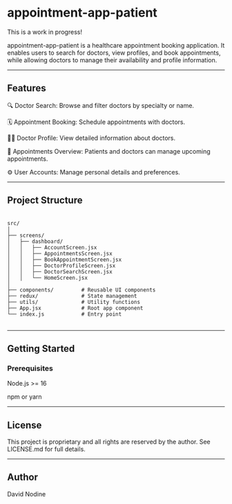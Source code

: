 # appointment-app-patient

This is a work in progress!

appointment-app-patient is a healthcare appointment booking application. It enables users to search for doctors, view profiles, and book appointments, while allowing doctors to manage their availability and profile information.

---

## Features

🔍 Doctor Search: Browse and filter doctors by specialty or name.

🗓 Appointment Booking: Schedule appointments with doctors.

👨‍⚕️ Doctor Profile: View detailed information about doctors.

📆 Appointments Overview: Patients and doctors can manage upcoming appointments.

⚙️ User Accounts: Manage personal details and preferences.

---

## Project Structure

<pre> <code>
src/
│
├── screens/
│   ├── dashboard/
│   │   ├── AccountScreen.jsx
│   │   ├── AppointmentsScreen.jsx
│   │   ├── BookAppointmentScreen.jsx
│   │   ├── DoctorProfileScreen.jsx
│   │   ├── DoctorSearchScreen.jsx
│   │   └── HomeScreen.jsx
│
├── components/         # Reusable UI components
├── redux/              # State management
├── utils/              # Utility functions
├── App.jsx             # Root app component
└── index.js            # Entry point
</code> </pre>

---

## Getting Started

### Prerequisites

Node.js >= 16

npm or yarn

---

## License

This project is proprietary and all rights are reserved by the author.
See LICENSE.md for full details.

---

## Author

David Nodine
